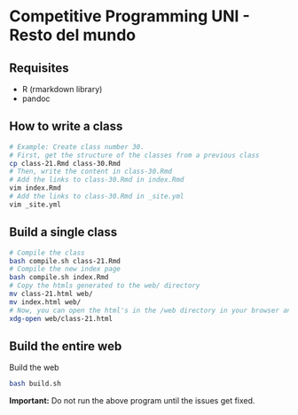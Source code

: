 # Competitive Programming UNI - Resto del mundo

## Requisites
- R (rmarkdown library)
- pandoc

## How to write a class
```bash
# Example: Create class number 30.
# First, get the structure of the classes from a previous class
cp class-21.Rmd class-30.Rmd
# Then, write the content in class-30.Rmd
# Add the links to class-30.Rmd in index.Rmd
vim index.Rmd
# Add the links to class-30.Rmd in _site.yml
vim _site.yml
```

## Build a single class

```bash
# Compile the class
bash compile.sh class-21.Rmd
# Compile the new index page
bash compile.sh index.Rmd
# Copy the htmls generated to the web/ directory
mv class-21.html web/
mv index.html web/
# Now, you can open the html's in the /web directory in your browser and check the results
xdg-open web/class-21.html
```

## Build the entire web
Build the web
```bash
bash build.sh
```

**Important:** Do not run the above program until the issues get fixed.
